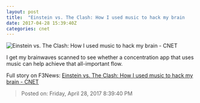 ```yaml
---
layout: post
title:  "Einstein vs. The Clash: How I used music to hack my brain     - CNET"
date: 2017-04-28 15:39:40Z
categories: cnet
---
```


![Einstein vs. The Clash: How I used music to hack my brain     - CNET](https://cnet3.cbsistatic.com/img/0_TYkbpZM1hJnzd3e9scj10OhCk=/670x503/2017/04/28/1443ed05-07a8-498a-882e-790f842fccab/albert-einstein-genius-underground-4-promo.jpg)

I get my brainwaves scanned to see whether a concentration app that uses music can help achieve that all-important flow.


Full story on F3News: [Einstein vs. The Clash: How I used music to hack my brain     - CNET](http://www.f3nws.com/n/nCGVT)

> Posted on: Friday, April 28, 2017 8:39:40 PM
